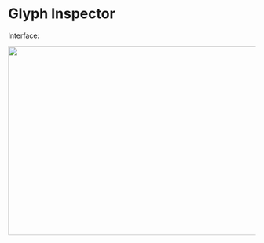 # Glyph Inspector

Interface:

<p align="center">
<kbd>
<img src="https://github.com/nilostolte/PostScript/assets/80269251/752fae46-12eb-4079-97d3-f0844c8b6afd" width="683" height="384" >
</kbd>
</p><br>
